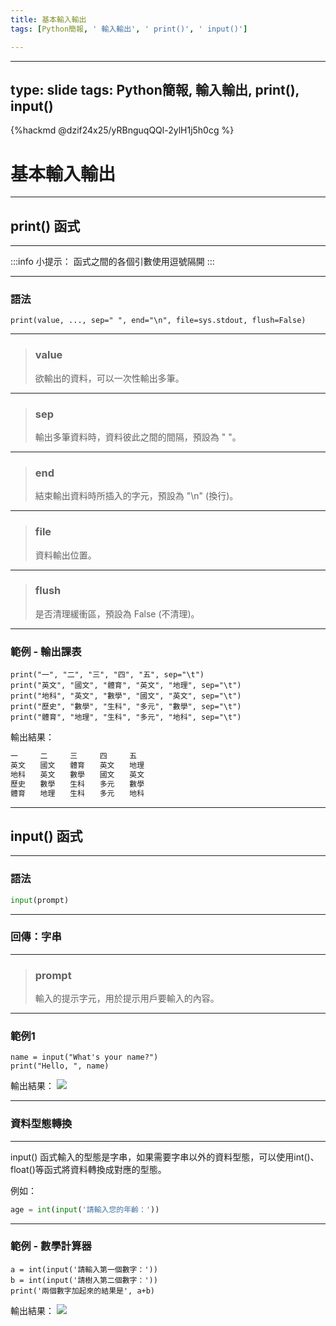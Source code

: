 ```yaml
---
title: 基本輸入輸出
tags: [Python簡報, ' 輸入輸出', ' print()', ' input()']

---
```


---
type: slide
tags: Python簡報, 輸入輸出, print(), input()
---

{%hackmd @dzif24x25/yRBnguqQQl-2ylH1j5h0cg %}

# 基本輸入輸出

---

## print() 函式

---

:::info
小提示： 函式之間的各個引數使用逗號隔開
:::

---

### 語法
```python!
print(value, ..., sep=" ", end="\n", file=sys.stdout, flush=False)
```

----

> ### value
> 欲輸出的資料，可以一次性輸出多筆。

----

> ### sep
> 輸出多筆資料時，資料彼此之間的間隔，預設為 " "。

----

> ### end
> 結束輸出資料時所插入的字元，預設為 "\n" (換行)。

----

> ### file
> 資料輸出位置。

----

> ### flush
> 是否清理緩衝區，預設為 False (不清理)。

---

### 範例 - 輸出課表
```python=
print("一", "二", "三", "四", "五", sep="\t")
print("英文", "國文", "體育", "英文", "地理", sep="\t")
print("地科", "英文", "數學", "國文", "英文", sep="\t")
print("歷史", "數學", "生科", "多元", "數學", sep="\t")
print("體育", "地理", "生科", "多元", "地科", sep="\t")
```
輸出結果：
```bash
一　　　二　　　三　　　四　　　五
英文　　國文　　體育　　英文　　地理
地科　　英文　　數學　　國文　　英文
歷史　　數學　　生科　　多元　　數學
體育　　地理　　生科　　多元　　地科
```

---

## input() 函式

---

### 語法
```python
input(prompt)
```

----

### 回傳：字串

----

> ### prompt
> 輸入的提示字元，用於提示用戶要輸入的內容。

---

### 範例1
```python=
name = input("What's your name?")
print("Hello, ", name)
```
輸出結果：
![](https://i.imgur.com/UH7bpaC.gif)

---

### 資料型態轉換

---

input() 函式輸入的型態是字串，如果需要字串以外的資料型態，可以使用int()、float()等函式將資料轉換成對應的型態。

例如：

```python
age = int(input('請輸入您的年齡：'))
```

---

### 範例 - 數學計算器
```python=
a = int(input('請輸入第一個數字：'))
b = int(input('請樹入第二個數字：'))
print('兩個數字加起來的結果是', a+b)
```

輸出結果：
![](https://i.imgur.com/5u9YZbk.gif)
